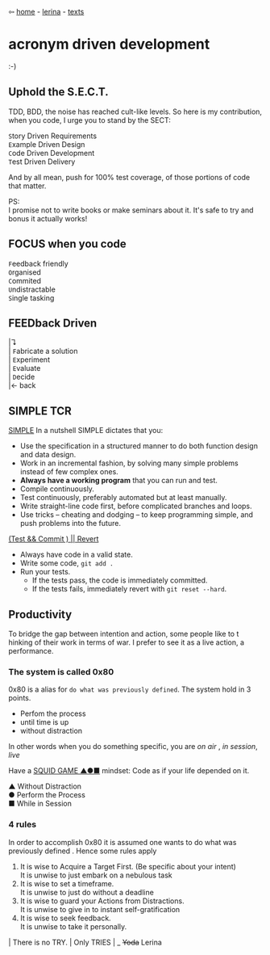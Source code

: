 ⇦ [home](../../../index.html) - [lerina](../index.html) - [texts](./index.html)

# acronym driven development
:-)

## Uphold the S.E.C.T.

TDD, BDD, the noise has reached cult-like levels.
So here is my contribution, when you code, I urge you to stand by the SECT:

`S`tory Driven        Requirements  
`E`xample Driven      Design  
`C`ode Driven         Development  
`T`est Driven         Delivery  

And by all mean, push for 100% test coverage, of those portions of code that matter.

PS:  
I promise not to write books or make seminars about it.
It's safe to try and bonus it actually works! 

## FOCUS when you code

`F`eedback friendly  
`O`rganised  
`C`ommited  
`U`ndistractable  
`S`ingle tasking  

## FEEDback Driven
|↴  
|  `F`abricate a solution  
|  `E`xperiment                    
|  `E`valuate                      
|  `D`ecide                        
|←  back  

## SIMPLE TCR

[SIMPLE](http://wrigstad.com/ioopm18/simple.html#orgb3285eb)
In a nutshell SIMPLE dictates that you:

- Use the specification in a structured manner to do both function design and data design.
- Work in an incremental fashion, by solving many simple problems instead of few complex ones.
- **Always have a working program** that you can run and test.
- Compile continuously.
- Test continuously, preferably automated but at least manually.
- Write straight-line code first, before complicated branches and loops.
- Use tricks – cheating and dodging – to keep programming simple, and push problems into the future.

[(Test && Commit ) || Revert](https://www.youtube.com/watch?v=hi99zbRzkRM)

- Always have code in a valid state.  
- Write some code, `git add .`
- Run your tests.  
    * If the tests pass, the code is immediately committed.  
    * If the tests fails, immediately revert with `git reset --hard`.  

## Productivity
To bridge the gap between intention and action, some people like to t hinking 
of their work in terms of war. I prefer to see it as a live action, a performance.

### The system is called 0x80
0x80 is a alias for `do what was previously defined`.
The system hold in 3 points.
- Perfom the process
- until time is up
- without distraction

In other words when you do something specific, you are *on air* , *in session*, *live*  

Have a [SQUID GAME ▲●■](https://en.wikipedia.org/wiki/Squid_Game) mindset: Code as if your life depended on it.

▲ Without Distraction  
● Perform the Process  
■ While in Session  

### 4 rules
In order to accomplish 0x80 it is assumed one wants to do what was previously defined .
Hence some rules apply

1. It is wise to Acquire a Target First. (Be specific about your intent)  
It is unwise to just embark on a nebulous task
2. It is wise to set a timeframe.  
It is unwise to just do without a deadline
3. It is wise to guard your Actions from Distractions.  
It is unwise to give in to instant self-gratification
4. It is wise to seek feedback.  
It is unwise to take it personally.



| There is no TRY.
| Only TRIES
|         _ ~~Yoda~~ Lerina

